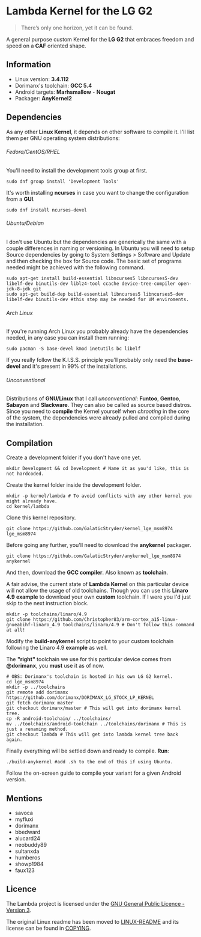 Lambda Kernel for the LG G2
==========================

> There’s only one horizon, yet it can be found.

A general purpose custom Kernel for the **LG G2** that embraces freedom and speed on a **CAF** oriented shape.

Information
-------------------------

- Linux version: **3.4.112**
- Dorimanx's toolchain: **GCC 5.4**
- Android targets: **Marhsmallow** - **Nougat**
- Packager: **AnyKernel2**

Dependencies
-------------------------

As any other **Linux Kernel**, it depends on other software to compile it. I'll list them per GNU operating system distributions:

###### Fedora/CentOS/RHEL

You'll need to install the development tools group at first.

	sudo dnf group install 'Development Tools'

It's worth installing **ncurses** in case you want to change the configuration from a **GUI**.

	sudo dnf install ncurses-devel

###### Ubuntu/Debian

I don't use Ubuntu but the dependencies are generically the same with a couple differences in naming or versioning. In Ubuntu you will need to setup Source dependencies by going to System Settings > Software and Update and then checking the box for Source code. The basic set of programs needed might be achieved with the following command.

	sudo apt-get install build-essential libncurses5 libncurses5-dev libelf-dev binutils-dev liblz4-tool ccache device-tree-compiler open-jdk-8-jdk git
	sudo apt-get build-dep build-essential libncurses5 libncurses5-dev libelf-dev binutils-dev #this step may be needed for VM enviroments.
###### Arch Linux

If you're running Arch Linux you probably already have the dependencies needed, in any case you can install them running:

	sudo pacman -S base-devel kmod inetutils bc libelf

If you really follow the K.I.S.S. principle you'll probably only need the **base-devel** and it's present in 99% of the installations.

###### Unconventional

Distributions of **GNU/Linux** that I call _unconventional_: **Funtoo**, **Gentoo**, **Sabayon** and **Slackware**. They can also be called as source based distros.
Since you need to **compile** the Kernel yourself when _chrooting_ in the core of the system, the dependencies were already pulled and compiled during the installation.

Compilation
-------------------------

Create a development folder if you don't have one yet.

	mkdir Development && cd Development # Name it as you'd like, this is not hardcoded.

Create the kernel folder inside the development folder.

	mkdir -p kernel/lambda # To avoid conflicts with any other kernel you might already have.
	cd kernel/lambda

Clone this kernel repository.

	git clone https://github.com/GalaticStryder/kernel_lge_msm8974 lge_msm8974

Before going any further, you'll need to download the __anykernel__ packager.

	git clone https://github.com/GalaticStryder/anykernel_lge_msm8974 anykernel

And then, download the **GCC compiler**. Also known as **toolchain**.

A fair advise, the current state of **Lambda Kernel** on this particular device will not allow the usage of old toolchains. Though you can use this **Linaro 4.9** __example__ to download your own **custom** toolchain. If I were you I'd just skip to the next instruction block.

	mkdir -p toolchains/linaro/4.9
	git clone https://github.com/Christopher83/arm-cortex_a15-linux-gnueabihf-linaro_4.9 toolchains/linaro/4.9 # Don't follow this command at all!

Modify the **build-anykernel** script to point to your custom toolchain following the Linaro 4.9 **example** as well.

The **"right"** toolchain we use for this particular device comes from **@dorimanx**, you **must** use it as of now.

	# OBS: Dorimanx's toolchain is hosted in his own LG G2 kernel.
	cd lge_msm8974
	mkdir -p ../toolchains
	git remote add dorimanx https://github.com/dorimanx/DORIMANX_LG_STOCK_LP_KERNEL
	git fetch dorimanx master
	git checkout dorimanx/master # This will get into dorimanx kernel tree.
	cp -R android-toolchain/ ../toolchains/
	mv ../toolchains/android-toolchain ../toolchains/dorimanx # This is just a renaming method.
	git checkout lambda # This will get into lambda kernel tree back again.

Finally everything will be settled down and ready to compile. **Run**:

	./build-anykernel #add .sh to the end of this if using Ubuntu.

Follow the on-screen guide to compile your variant for a given Android version.

Mentions
-------------------------

- savoca
- myfluxi
- dorimanx
- bbedward
- alucard24
- neobuddy89
- sultanxda
- humberos
- showp1984
- faux123

Licence
-------------------------

The Lambda project is licensed under the [GNU General Public Licence - Version 3](gpl-3.0.md).

The original Linux readme has been moved to [LINUX-README](LINUX-README) and its license can be found in [COPYING](COPYING).
